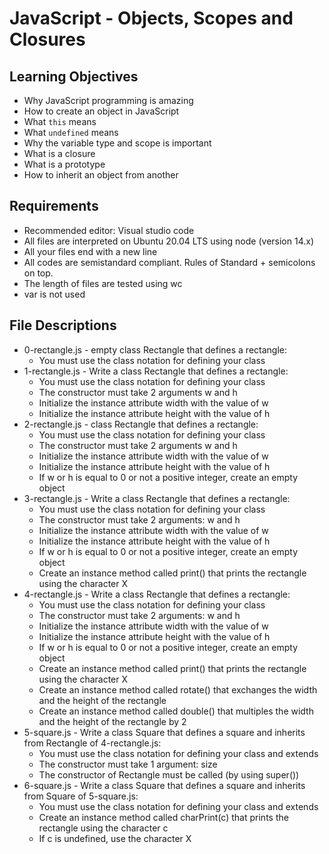 # JavaScript - Objects, Scopes and Closures

## Learning Objectives

- Why JavaScript programming is amazing
- How to create an object in JavaScript
- What ```this``` means
- What ```undefined``` means
- Why the variable type and scope is important
- What is a closure
- What is a prototype
- How to inherit an object from another

## Requirements

- Recommended editor: Visual studio code
- All files are interpreted on Ubuntu 20.04 LTS using node (version 14.x)
- All your files end with a new line
- All codes are semistandard compliant. Rules of Standard + semicolons on top.
- The length of files are tested using wc
- var is not used


## File Descriptions

- 0-rectangle.js - empty class Rectangle that defines a rectangle:
    - You must use the class notation for defining your class
- 1-rectangle.js - Write a class Rectangle that defines a rectangle:
    - You must use the class notation for defining your class
    - The constructor must take 2 arguments w and h
    - Initialize the instance attribute width with the value of w
    - Initialize the instance attribute height with the value of h
- 2-rectangle.js - class Rectangle that defines a rectangle:
    - You must use the class notation for defining your class
    - The constructor must take 2 arguments w and h
    - Initialize the instance attribute width with the value of w
    - Initialize the instance attribute height with the value of h
    - If w or h is equal to 0 or not a positive integer, create an empty object
- 3-rectangle.js - Write a class Rectangle that defines a rectangle:
    - You must use the class notation for defining your class
    - The constructor must take 2 arguments: w and h
    - Initialize the instance attribute width with the value of w
    - Initialize the instance attribute height with the value of h
    - If w or h is equal to 0 or not a positive integer, create an empty object
    - Create an instance method called print() that prints the rectangle using the character X
- 4-rectangle.js - Write a class Rectangle that defines a rectangle:
    - You must use the class notation for defining your class
    - The constructor must take 2 arguments: w and h
    - Initialize the instance attribute width with the value of w
    - Initialize the instance attribute height with the value of h
    - If w or h is equal to 0 or not a positive integer, create an empty object
    - Create an instance method called print() that prints the rectangle using the character X
    - Create an instance method called rotate() that exchanges the width and the height of the rectangle
    - Create an instance method called double() that multiples the width and the height of the rectangle by 2
- 5-square.js - Write a class Square that defines a square and inherits from Rectangle of 4-rectangle.js:
    - You must use the class notation for defining your class and extends
    - The constructor must take 1 argument: size
    - The constructor of Rectangle must be called (by using super())
- 6-square.js - Write a class Square that defines a square and inherits from Square of 5-square.js:
    - You must use the class notation for defining your class and extends
    - Create an instance method called charPrint(c) that prints the rectangle using the character c
    - If c is undefined, use the character X